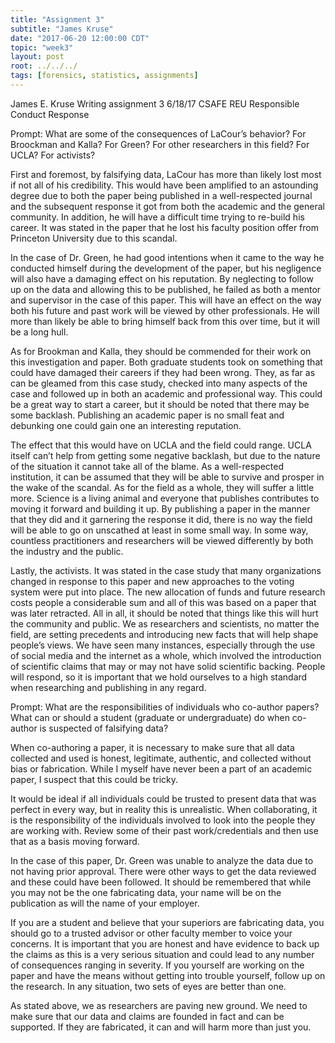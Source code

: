 ```yaml
---
title: "Assignment 3"
subtitle: "James Kruse"
date: "2017-06-20 12:00:00 CDT"
topic: "week3"
layout: post
root: ../../../
tags: [forensics, statistics, assignments]
---
```

 
James E. Kruse
Writing assignment 3
6/18/17
CSAFE REU
Responsible Conduct Response

Prompt: 
   What are some of the consequences of LaCour’s behavior? For Broockman and Kalla? For Green? For other researchers in this field? For UCLA? For activists?

   First and foremost, by falsifying data, LaCour has more than likely lost most if not all of his credibility. This would have been amplified to an astounding degree due to both the paper being published in a well-respected journal and the subsequent response it got from both the academic and the general community. In addition, he will have a difficult time trying to re-build his career. It was stated in the paper that he lost his faculty position offer from Princeton University due to this scandal. 

   In the case of Dr. Green, he had good intentions when it came to the way he conducted himself during the development of the paper, but his negligence will also have a damaging effect on his reputation. By neglecting to follow up on the data and allowing this to be published, he failed as both a mentor and supervisor in the case of this paper. This will have an effect on the way both his future and past work will be viewed by other professionals. He will more than likely be able to bring himself back from this over time, but it will be a long hull. 

   As for Brookman and Kalla, they should be commended for their work on this investigation and paper. Both graduate students took on something that could have damaged their careers if they had been wrong. They, as far as can be gleamed from this case study, checked into many aspects of the case and followed up in both an academic and professional way. This could be a great way to start a career, but it should be noted that there may be some backlash. Publishing an academic paper is no small feat and debunking one could gain one an interesting reputation. 

   The effect that this would have on UCLA and the field could range. UCLA itself can’t help from getting some negative backlash, but due to the nature of the situation it cannot take all of the blame. As a well-respected institution, it can be assumed that they will be able to survive and prosper in the wake of the scandal. As for the field as a whole, they will suffer a little more. Science is a living animal and everyone that publishes contributes to moving it forward and building it up. By publishing a paper in the manner that they did and it garnering the response it did, there is no way the field will be able to go on unscathed at least in some small way. In some way, countless practitioners and researchers will be viewed differently by both the industry and the public. 

   Lastly, the activists. It was stated in the case study that many organizations changed in response to this paper and new approaches to the voting system were put into place. The new allocation of funds and future research costs people a considerable sum and all of this was based on a paper that was later retracted. All in all, it should be noted that things like this will hurt the community and public. We as researchers and scientists, no matter the field, are setting precedents and introducing new facts that will help shape people’s views. We have seen many instances, especially through the use of social media and the internet as a whole, which involved the introduction of scientific claims that may or may not have solid scientific backing. People will respond, so it is important that we hold ourselves to a high standard when researching and publishing in any regard.  

Prompt: 
   What are the responsibilities of individuals who co-author papers? What can or should a student (graduate or undergraduate) do when co-author is suspected of falsifying data?

   When co-authoring a paper, it is necessary to make sure that all data collected and used is honest, legitimate, authentic, and collected without bias or fabrication. While I myself have never been a part of an academic paper, I suspect that this could be tricky. 
   
   It would be ideal if all individuals could be trusted to present data that was perfect in every way, but in reality this is unrealistic. When collaborating, it is the responsibility of the individuals involved to look into the people they are working with. Review some of their past work/credentials and then use that as a basis moving forward. 

   In the case of this paper, Dr. Green was unable to analyze the data due to not having prior approval. There were other ways to get the data reviewed and these could have been followed. It should be remembered that while you may not be the one fabricating data, your name will be on the publication as will the name of your employer. 

   If you are a student and believe that your superiors are fabricating data, you should go to a trusted advisor or other faculty member to voice your concerns. It is important that you are honest and have evidence to back up the claims as this is a very serious situation and could lead to any number of consequences ranging in severity. If you yourself are working on the paper and have the means without getting into trouble yourself, follow up on the research. In any situation, two sets of eyes are better than one. 

   As stated above, we as researchers are paving new ground. We need to make sure that our data and claims are founded in fact and can be supported. If they are fabricated, it can and will harm more than just you. 

